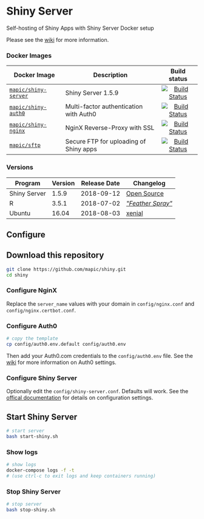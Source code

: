 # Shiny Server
Self-hosting of Shiny Apps with Shiny Server Docker setup

Please see the [wiki](https://github.com/mapic/shiny/wiki) for more information.

### Docker Images

| Docker Image        | Description           | Build status  |
| ------------- |-------------|:-----:|
| [`mapic/shiny-server`](https://github.com/mapic/shiny-server.docker)    | Shiny Server 1.5.9                         | [![Build Status](https://travis-ci.org/mapic/shiny-server.docker.svg?branch=master)](https://travis-ci.org/mapic/shiny-server.docker) |
| [`mapic/shiny-auth0`](https://github.com/mapic/shiny-auth0)             | Multi-factor authentication with Auth0     | [![Build Status](https://travis-ci.org/mapic/shiny-auth0.svg?branch=master)](https://travis-ci.org/mapic/shiny-auth0) |
| [`mapic/shiny-nginx`](https://github.com/mapic/shiny-nginx.docker)      | NginX Reverse-Proxy with SSL               | [![Build Status](https://travis-ci.org/mapic/shiny-nginx.docker.svg?branch=master)](https://travis-ci.org/mapic/shiny-nginx.docker) |
| [`mapic/sftp`](https://github.com/mapic/sftp)                           | Secure FTP for uploading of Shiny apps     | [![Build Status](https://travis-ci.org/mapic/sftp.docker.svg?branch=master)](https://travis-ci.org/mapic/sftp.docker) |


### Versions

| Program               | Version | Release Date | Changelog | 
| -------               | ------- | ------------ | --------- |
| Shiny Server          | 1.5.9   | 2018-09-12   | [Open Source](https://github.com/rstudio/shiny-server/blob/master/NEWS) |
| R                     | 3.5.1   | 2018-07-02   | _["Feather Spray"](https://stat.ethz.ch/pipermail/r-announce/2018/000626.html)_ |
| Ubuntu                | 16.04   | 2018-08-03   | [xenial](https://wiki.ubuntu.com/XenialXerus/ReleaseNotes/ChangeSummary/16.04.3) |



## Configure

## Download this repository
```bash
git clone https://github.com/mapic/shiny.git
cd shiny

```

### Configure NginX
Replace the `server_name` values with your domain in `config/nginx.conf` and `config/nginx.certbot.conf`.

### Configure Auth0
```bash
# copy the template 
cp config/auth0.env.default config/auth0.env
```
Then add your Auth0.com credentials to the `config/auth0.env` file. See the [wiki](https://github.com/mapic/shiny/wiki/Auth0-Configuration) for more information on Auth0 settings.

### Configure Shiny Server
Optionally edit the `config/shiny-server.conf`. Defaults will work. See the [offical documentation](http://docs.rstudio.com/shiny-server/#configuration-settings) for details on configuration settings.


## Start Shiny Server

```bash
# start server
bash start-shiny.sh
```

### Show logs
```bash
# show logs
docker-compose logs -f -t
# (use ctrl-c to exit logs and keep containers running)
```

### Stop Shiny Server
```bash
# stop server
bash stop-shiny.sh
```


